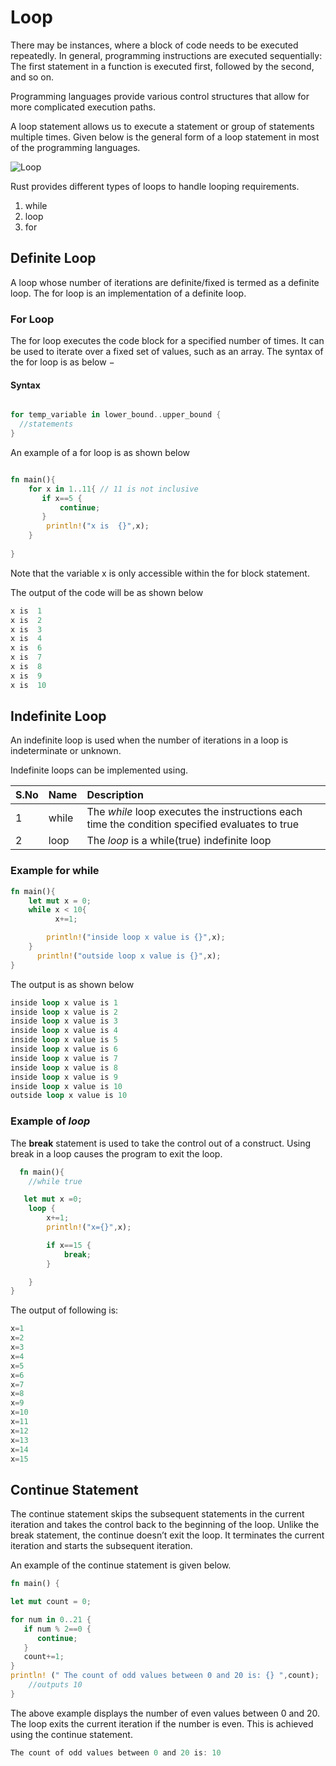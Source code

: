 # Loop

There may be instances, where a block of code needs to be executed repeatedly. In general, programming instructions are executed sequentially: The first statement in a function is executed first, followed by the second, and so on.

Programming languages provide various control structures that allow for more complicated execution paths.

A loop statement allows us to execute a statement or group of statements multiple times. Given below is the general form of a loop statement in most of the programming languages.

![Loop](https://www.tutorialspoint.com/typescript/images/loop.jpg)

Rust provides different types of loops to handle looping requirements.

1. while
2. loop
3. for

## Definite Loop

A loop whose number of iterations are definite/fixed is termed as a definite loop. The for loop is an implementation of a definite loop.

### For Loop

The for loop executes the code block for a specified number of times. It can be used to iterate over a fixed set of values, such as an array. The syntax of the for loop is as below −

#### Syntax
 
 ```rust

 for temp_variable in lower_bound..upper_bound {
   //statements
}


 ```

 An example of a for loop is as shown below

 ```rust

 fn main(){
     for x in 1..11{ // 11 is not inclusive
        if x==5 {
            continue;
        }
         println!("x is  {}",x);
     }
     
}

 ```
Note that the variable x is only accessible within the for block statement. 

The output of the code will be as shown below

```rust
x is  1
x is  2
x is  3
x is  4
x is  6
x is  7
x is  8
x is  9
x is  10

```

## Indefinite Loop

An indefinite loop is used when the number of iterations in a loop is indeterminate or unknown.

Indefinite loops can be implemented using.

|S.No| Name | Description
|:----|:-----|:----------
| 1   | while | The *while* loop executes the instructions each time the condition specified evaluates to true
| 2   | loop | The *loop* is a  while(true) indefinite loop

### Example for while

```rust
fn main(){
    let mut x = 0;
    while x < 10{
          x+=1;

        println!("inside loop x value is {}",x);
    }
      println!("outside loop x value is {}",x);
}

```

The output is as shown below

```rust
inside loop x value is 1
inside loop x value is 2
inside loop x value is 3
inside loop x value is 4
inside loop x value is 5
inside loop x value is 6
inside loop x value is 7
inside loop x value is 8
inside loop x value is 9
inside loop x value is 10
outside loop x value is 10
```

### Example of *loop*

The **break** statement is used to take the control out of a construct. Using break in a loop causes the program to exit the loop.

```rust
  fn main(){
    //while true

   let mut x =0;
    loop {
        x+=1;
        println!("x={}",x);

        if x==15 {
            break;
        }

    }
}

```

The output of following is:

```rust
x=1
x=2
x=3
x=4
x=5
x=6
x=7
x=8
x=9
x=10
x=11
x=12
x=13
x=14
x=15

```

## Continue Statement

The continue statement skips the subsequent statements in the current iteration and takes the control back to the beginning of the loop. Unlike the break statement, the continue doesn’t exit the loop. It terminates the current iteration and starts the subsequent iteration.

An example of the continue statement is given below.

```rust
fn main() {

let mut count = 0;

for num in 0..21 {
   if num % 2==0 {
      continue;
   }
   count+=1;
}
println! (" The count of odd values between 0 and 20 is: {} ",count);
    //outputs 10
}

```

The above example displays the number of even values between 0 and 20. The loop exits the current iteration if the number is even. This is achieved using the continue statement.

```rust
The count of odd values between 0 and 20 is: 10

```
